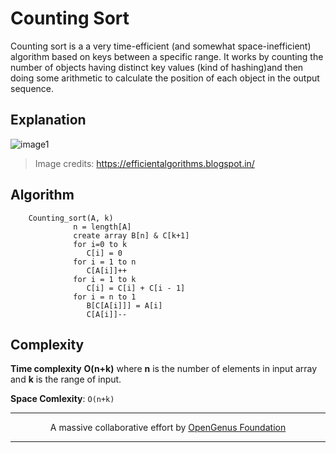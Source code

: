 # Counting Sort
Counting sort is a a very time-efficient (and somewhat space-inefficient) algorithm based on keys between a specific range. It works by counting the number of objects having distinct key values (kind of hashing)and then doing some arithmetic to calculate the position of each object in the output sequence.

## Explanation
![image1](https://3.bp.blogspot.com/-jJchly1BkTc/WLGqCFDdvCI/AAAAAAAAAHA/luljAlz2ptMndIZNH0KLTTuQMNsfzDeFQCLcB/s1600/CSortUpdatedStepI.gif)

> Image credits: https://efficientalgorithms.blogspot.in/


## Algorithm

```
    Counting_sort(A, k)
              n = length[A]
              create array B[n] & C[k+1]
              for i=0 to k
                 C[i] = 0
              for i = 1 to n
                 C[A[i]]++
              for i = 1 to k
                 C[i] = C[i] + C[i - 1]
              for i = n to 1
                 B[C[A[i]]] = A[i]
                 C[A[i]]--
```

## Complexity
**Time complexity**
**O(n+k)** where **n** is the number of elements in input array and **k** is the range of input.

**Space Comlexity**: `O(n+k)`

---
<p align="center">
	A massive collaborative effort by <a href="https://github.com/OpenGenus/cosmos">OpenGenus Foundation</a> 
</p>

---